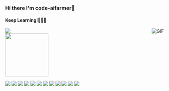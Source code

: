 ### Hi there I'm code-aifarmer👋

#### Keep Learning!:thought_balloon::thought_balloon::thought_balloon:
<!--
**code-aifarmer/code-aifarmer** is a ✨ _special_ ✨ repository because its `README.md` (this file) appears on your GitHub profile.

Here are some ideas to get you started:

- 🔭 I’m currently working on ...
- 🌱 I’m currently learning ...
- 👯 I’m looking to collaborate on ...
- 🤔 I’m looking for help with ...
- 💬 Ask me about ...
- 📫 How to reach me: ...
- 😄 Pronouns: ...
- ⚡ Fun fact: ...
-->
  <img align="right" alt="GIF" src="https://media.giphy.com/media/iIqmM5tTjmpOB9mpbn/giphy.gif" />
<div align="left"> <img src="https://github-readme-stats.vercel.app/api/top-langs/?username=code-aifarmer&hide_title=true&hide_border=true&layout=compact&langs_count=6&text_color=000&icon_color=fff&bg_color=0,52fa5a,4dfcff,c64dff&theme=graywhite" /> </div>

<div align="left"> <img height="137px" src="https://github-readme-stats.vercel.app/api?username=code-aifarmer&hide_title=true&hide_border=true&show_icons=trueline_height=21&text_color=000&icon_color=000&bg_color=EDE5DC&theme=graywhite" /> </div>



![](https://camo.githubusercontent.com/fd1d400b54b58e73fa6c06d94863b7d86515576e24545917692626df8d4a753b/68747470733a2f2f696d672e736869656c64732e696f2f62616467652f2d51742d3431434435323f7374796c653d666c61742d737175617265266c6f676f3d5174266c6f676f436f6c6f723d7768697465)
![](https://camo.githubusercontent.com/7e4218eaf40d0a6c3dac036a1d9fcac42141b02fe8e5b9f9fe5986b62850ccb2/68747470733a2f2f696d672e736869656c64732e696f2f62616467652f2d432b2b2d3030353939433f7374796c653d666c61742d737175617265266c6f676f3d43253242253242266c6f676f436f6c6f723d7768697465)
![](https://camo.githubusercontent.com/561f3d4fd727fcca82984c91a65eca069ff34a435072158f6947c4ca52370eae/68747470733a2f2f696d672e736869656c64732e696f2f62616467652f2d4769742d4630353033323f7374796c653d666c61742d737175617265266c6f676f3d676974266c6f676f436f6c6f723d7768697465)
![](https://img.shields.io/badge/-Python-blue)
![](https://img.shields.io/badge/-Windows-%23687783)
![](https://img.shields.io/badge/-Linux-lightgrey)
![](https://img.shields.io/badge/-HTML-yellowgreen)
![](https://img.shields.io/badge/-Unity-%23123583)
![](https://img.shields.io/badge/-JavaScript-red)
![](https://img.shields.io/badge/-SQLite-%23852213)
![](https://img.shields.io/badge/-SQL%20Server-%23682983)
![](https://img.shields.io/badge/-CUDA-%23382983)
